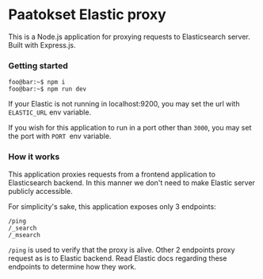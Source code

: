 # Paatokset Elastic proxy

This is a Node.js application for proxying requests to Elasticsearch server. Built with Express.js.

### Getting started

```console
foo@bar:~$ npm i
foo@bar:~$ npm run dev
```

If your Elastic is not running in localhost:9200, you may set the url with `ELASTIC_URL` env variable.

If you wish for this application to run in a port other than `3000`, you may set the port with `PORT `env variable.

### How it works
This application proxies requests from a frontend application to Elasticsearch backend. In this manner we don't need to make Elastic server publicly accessible.

For simplicity's sake, this application exposes only 3 endpoints:

```
/ping
/_search
/_msearch
```

`/ping` is used to verify that the proxy is alive. Other 2 endpoints proxy request as is to Elastic backend. Read Elastic docs regarding these endpoints to determine how they work.
